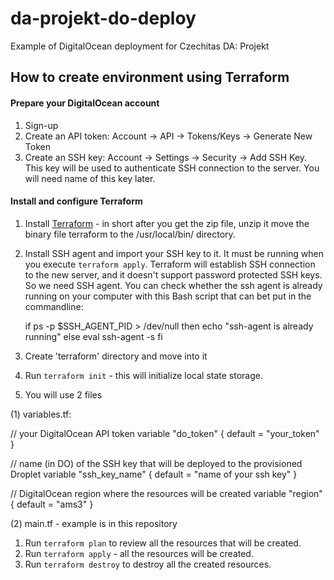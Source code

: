 # da-projekt-do-deploy
Example of DigitalOcean deployment for Czechitas DA: Projekt


## How to create environment using Terraform

#### Prepare your DigitalOcean account

1. Sign-up
1. Create an API token: Account -> API -> Tokens/Keys -> Generate New Token
1. Create an SSH key: Account -> Settings -> Security -> Add SSH Key. 
This key will be used to authenticate SSH connection to the server. 
You will need name of this key later.


#### Install and configure Terraform

1. Install [Terraform](https://www.terraform.io/) - in short after you get the zip file, unzip it move the binary file terraform to the /usr/local/bin/ directory.
1. Install SSH agent and import your SSH key to it. It must be running when you execute `terraform apply`. 
Terraform will establish SSH connection to the new server, and it doesn't support password protected SSH keys. So we need SSH agent. 
You can check whether the ssh agent is already running on your computer with this Bash script that can bet put in the commandline:

    if ps -p $SSH_AGENT_PID > /dev/null
    then
    echo "ssh-agent is already running"
    else
    eval ssh-agent -s
    fi

1. Create 'terraform' directory and move into it
1. Run `terraform init` - this will initialize local state storage.
1. You will use 2 files  

(1) variables.tf:

// your DigitalOcean API token
variable "do_token" {
  default = "your_token"
}

// name (in DO) of the SSH key that will be deployed to the provisioned Droplet
variable "ssh_key_name" {
  default = "name of your ssh key"
}

// DigitalOcean region where the resources will be created
variable "region" {
  default = "ams3"
}

(2) main.tf - example is in this repository

1. Run `terraform plan` to review all the resources that will be created.
1. Run `terraform apply` - all the resources will be created.
1. Run `terraform destroy` to destroy all the created resources.
